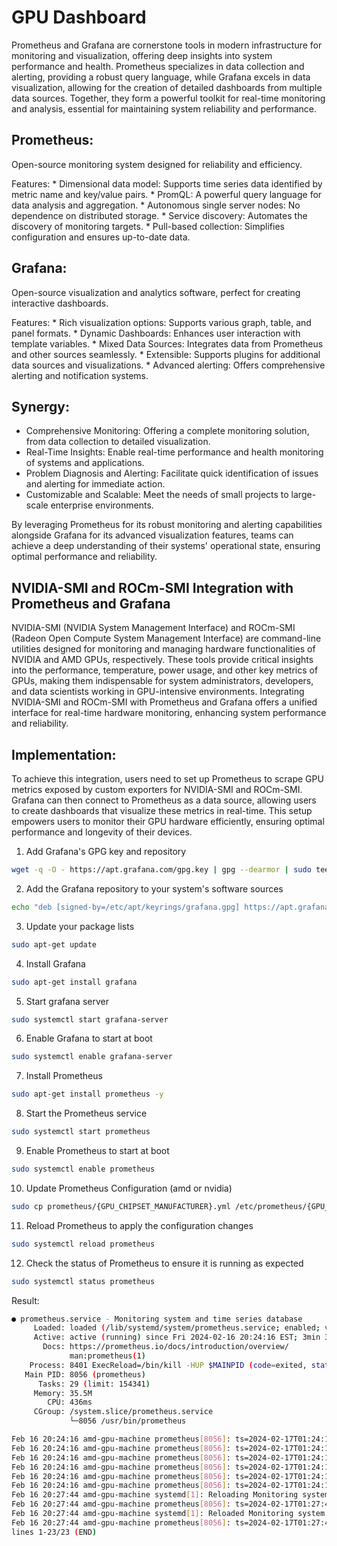 # GPU Dashboard
Prometheus and Grafana are cornerstone tools in modern infrastructure for monitoring and visualization, offering deep 
insights into system performance and health. Prometheus specializes in data collection and alerting, providing a robust 
query language, while Grafana excels in data visualization, allowing for the creation of detailed dashboards from 
multiple data sources. Together, they form a powerful toolkit for real-time monitoring and analysis, essential for 
maintaining system reliability and performance.

## Prometheus:
Open-source monitoring system designed for reliability and efficiency.

Features:
      * Dimensional data model: Supports time series data identified by metric name and key/value pairs.
      * PromQL: A powerful query language for data analysis and aggregation.
      * Autonomous single server nodes: No dependence on distributed storage.
      * Service discovery: Automates the discovery of monitoring targets.
      * Pull-based collection: Simplifies configuration and ensures up-to-date data.

## Grafana:
Open-source visualization and analytics software, perfect for creating interactive dashboards.

Features:
      * Rich visualization options: Supports various graph, table, and panel formats.
      * Dynamic Dashboards: Enhances user interaction with template variables.
      * Mixed Data Sources: Integrates data from Prometheus and other sources seamlessly.
      * Extensible: Supports plugins for additional data sources and visualizations.
      * Advanced alerting: Offers comprehensive alerting and notification systems.

## Synergy:

  * Comprehensive Monitoring: Offering a complete monitoring solution, from data collection to detailed visualization.
  * Real-Time Insights: Enable real-time performance and health monitoring of systems and applications.
  * Problem Diagnosis and Alerting: Facilitate quick identification of issues and alerting for immediate action.
  * Customizable and Scalable: Meet the needs of small projects to large-scale enterprise environments.

By leveraging Prometheus for its robust monitoring and alerting capabilities alongside Grafana for its advanced 
visualization features, teams can achieve a deep understanding of their systems' operational state, ensuring optimal 
performance and reliability.

## NVIDIA-SMI and ROCm-SMI Integration with Prometheus and Grafana

NVIDIA-SMI (NVIDIA System Management Interface) and ROCm-SMI (Radeon Open Compute System Management Interface) are 
command-line utilities designed for monitoring and managing hardware functionalities of NVIDIA and AMD GPUs, 
respectively. These tools provide critical insights into the performance, temperature, power usage, and other key 
metrics of GPUs, making them indispensable for system administrators, developers, and data scientists working in 
GPU-intensive environments. Integrating NVIDIA-SMI and ROCm-SMI with Prometheus and Grafana offers a unified interface 
for real-time hardware monitoring, enhancing system performance and reliability.

## Implementation:

To achieve this integration, users need to set up Prometheus to scrape GPU metrics exposed by custom exporters for 
NVIDIA-SMI and ROCm-SMI. Grafana can then connect to Prometheus as a data source, allowing users to create dashboards 
that visualize these metrics in real-time. This setup empowers users to monitor their GPU hardware efficiently, ensuring
optimal performance and longevity of their devices.

1. Add Grafana's GPG key and repository
```bash
wget -q -O - https://apt.grafana.com/gpg.key | gpg --dearmor | sudo tee /etc/apt/keyrings/grafana.gpg > /dev/null
```

2. Add the Grafana repository to your system's software sources
```bash
echo "deb [signed-by=/etc/apt/keyrings/grafana.gpg] https://apt.grafana.com stable main" | sudo tee -a /etc/apt/sources.list.d/grafana.list
```

3. Update your package lists
```bash
sudo apt-get update
```

4. Install Grafana
```bash
sudo apt-get install grafana
```

5. Start grafana server
```bash
sudo systemctl start grafana-server
```

6. Enable Grafana to start at boot
```bash
sudo systemctl enable grafana-server
```

7. Install Prometheus
```bash
sudo apt-get install prometheus -y
```

8. Start the Prometheus service
```bash
sudo systemctl start prometheus
```

9. Enable Prometheus to start at boot
```bash
sudo systemctl enable prometheus
```

10. Update Prometheus Configuration (amd or nvidia)
```bash
sudo cp prometheus/{GPU_CHIPSET_MANUFACTURER}.yml /etc/prometheus/{GPU_CHIPSET_MANUFACTURER}.yml
```

11. Reload Prometheus to apply the configuration changes
```bash
sudo systemctl reload prometheus
```

12. Check the status of Prometheus to ensure it is running as expected
```bash
sudo systemctl status prometheus
```

Result:
```bash
● prometheus.service - Monitoring system and time series database
     Loaded: loaded (/lib/systemd/system/prometheus.service; enabled; vendor preset: enabled)
     Active: active (running) since Fri 2024-02-16 20:24:16 EST; 3min 32s ago
       Docs: https://prometheus.io/docs/introduction/overview/
             man:prometheus(1)
    Process: 8401 ExecReload=/bin/kill -HUP $MAINPID (code=exited, status=0/SUCCESS)
   Main PID: 8056 (prometheus)
      Tasks: 29 (limit: 154341)
     Memory: 35.5M
        CPU: 436ms
     CGroup: /system.slice/prometheus.service
             └─8056 /usr/bin/prometheus

Feb 16 20:24:16 amd-gpu-machine prometheus[8056]: ts=2024-02-17T01:24:16.266Z caller=head.go:598 level=info component=tsdb msg="WAL replay completed" checkpoint_replay_duration=21.65µs wal_replay_duration=198.349µs total_replay_duration=237.319µs
Feb 16 20:24:16 amd-gpu-machine prometheus[8056]: ts=2024-02-17T01:24:16.267Z caller=main.go:850 level=info fs_type=EXT4_SUPER_MAGIC
Feb 16 20:24:16 amd-gpu-machine prometheus[8056]: ts=2024-02-17T01:24:16.267Z caller=main.go:853 level=info msg="TSDB started"
Feb 16 20:24:16 amd-gpu-machine prometheus[8056]: ts=2024-02-17T01:24:16.267Z caller=main.go:980 level=info msg="Loading configuration file" filename=/etc/prometheus/prometheus.yml
Feb 16 20:24:16 amd-gpu-machine prometheus[8056]: ts=2024-02-17T01:24:16.268Z caller=main.go:1017 level=info msg="Completed loading of configuration file" filename=/etc/prometheus/prometheus.yml totalDuration=901.686µs db_storage=650ns remote_storage=1.61µs web_handler=390ns query>
Feb 16 20:24:16 amd-gpu-machine prometheus[8056]: ts=2024-02-17T01:24:16.268Z caller=main.go:795 level=info msg="Server is ready to receive web requests."
Feb 16 20:27:44 amd-gpu-machine systemd[1]: Reloading Monitoring system and time series database...
Feb 16 20:27:44 amd-gpu-machine prometheus[8056]: ts=2024-02-17T01:27:44.486Z caller=main.go:980 level=info msg="Loading configuration file" filename=/etc/prometheus/prometheus.yml
Feb 16 20:27:44 amd-gpu-machine systemd[1]: Reloaded Monitoring system and time series database.
Feb 16 20:27:44 amd-gpu-machine prometheus[8056]: ts=2024-02-17T01:27:44.487Z caller=main.go:1017 level=info msg="Completed loading of configuration file" filename=/etc/prometheus/prometheus.yml totalDuration=525.837µs db_storage=1.22µs remote_storage=1.77µs web_handler=580ns quer>
lines 1-23/23 (END)
```